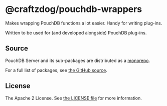 # @craftzdog/pouchdb-wrappers

Makes wrapping PouchDB functions a lot easier. Handy for writing
plug-ins.

Written to be used for (and developed alongside) PouchDB plug-ins.

## Source

PouchDB Server and its sub-packages are distributed as a [monorepo](https://github.com/babel/babel/blob/master/doc/design/monorepo.md).

For a full list of packages, see [the GitHub source](https://github.com/pouchdb/pouchdb-server/tree/master/packages/node_modules).

## License

The Apache 2 License. See [the LICENSE file](https://github.com/pouchdb/pouchdb-server/blob/master/LICENSE) for more information.
